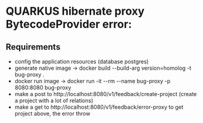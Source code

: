 # QUARKUS hibernate proxy BytecodeProvider error:


## Requirements

- config the application resources (database postgres)
- generate native image -> docker build --build-arg version=homolog -t bug-proxy .
- docker run image -> docker run -it --rm --name bug-proxy -p 8080:8080 bug-proxy
- make a post to http://localhost:8080/v1/feedback/create-project (create a project with a lot of relations)
- make a get to http://localhost:8080/v1/feedback/error-proxy to get project above, the error throw 